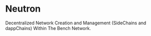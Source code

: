 # Neutron
Decentralized Network Creation and Management (SideChains and dappChains) Within The Bench Network.



